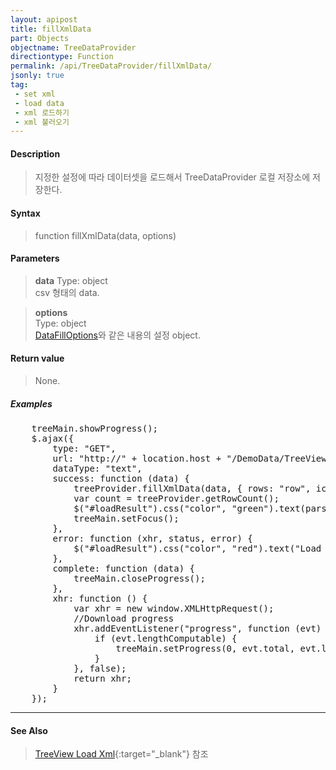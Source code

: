 ```yaml
---
layout: apipost
title: fillXmlData
part: Objects
objectname: TreeDataProvider
directiontype: Function
permalink: /api/TreeDataProvider/fillXmlData/
jsonly: true
tag:
 - set xml
 - load data
 - xml 로드하기
 - xml 불러오기
---
```



#### Description

> 지정한 설정에 따라 데이터셋을 로드해서 TreeDataProvider 로컬 저장소에 저장한다. 

#### Syntax

> function fillXmlData(data, options)

#### Parameters

> **data**
> Type: object  
> csv 형태의 data.  

> **options**  
> Type: object    
> [DataFillOptions](/api/types/DataFillOptions/)와 같은 내용의 설정 object.    

#### Return value

> None.   

##### Examples 

<pre class="prettyprint">
    treeMain.showProgress();
    $.ajax({
        type: "GET",
        url: "http://" + location.host + "/DemoData/TreeViewXmlData.xml?__time__=" + new Date().getTime(),
        dataType: "text",
        success: function (data) {
            treeProvider.fillXmlData(data, { rows: "row", icon: "icon" });
            var count = treeProvider.getRowCount();
            $("#loadResult").css("color", "green").text(parseInt(count).toLocaleString() + " rows loaded.").show();
            treeMain.setFocus();
        },
        error: function (xhr, status, error) {
            $("#loadResult").css("color", "red").text("Load failed: " + message).show();
        },
        complete: function (data) {
            treeMain.closeProgress();
        },
        xhr: function () {
            var xhr = new window.XMLHttpRequest();
            //Download progress
            xhr.addEventListener("progress", function (evt) {
                if (evt.lengthComputable) {
                    treeMain.setProgress(0, evt.total, evt.loaded);
                }
            }, false);
            return xhr;
        }
    });
</pre>

---

#### See Also

> [TreeView Load Xml](http://demo.realgrid.net/Demo/TreeLoadXmlData){:target="_blank"} 참조    